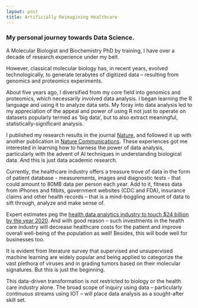 ```yaml
---
layout: post
title: Artificially Reimagining Healthcare
---
```

### My personal journey towards Data Science.

A Molecular Biologist and Biochemistry PhD by training, I have over a decade of research experience under my belt.

However, classical molecular biology has, in recent years, evolved technologically, to generate terabytes of digitized data – resulting from genomics and proteomics experiments.

About five years ago, I diversified from my core field into genomics and proteomics, which necessarily involved data analysis. I began learning the R language and using it to analyze data sets. My foray into data analysis led to my appreciation of the appeal and power of using R not just to operate on datasets popularly termed as ‘big data’, but to also extract meaningful, statistically-significant analysis.

I published my research results in the journal [Nature](https://www.nature.com/articles/nature11326), and followed it up with another publication in [Nature Communications](https://www.nature.com/articles/ncomms13610). These experiences got me interested in learning how to harness the power of data analysis, particularly with the advent of AI techniques in understanding biological data.  And this is just data academic research.

Currently, the healthcare industry offers a treasure trove of data in the form of patient database - measurements, images and diagnostic tests - that could amount to 80MB data per person each year. Add to it, fitness data from iPhones and fitbits, government websites (CDC and FDA), insurance claims and other health records – that is a mind-boggling amount of data to sift through, analyze and make sense of.

Expert estimates peg the [health data analytics industry to touch $24 billion by the year 2020](http://fortune.com/2018/03/19/big-data-digital-health-tech/). And with good reason – such investments in the health care industry will decrease healthcare costs for the patient and improve overall well-being of the population as well! Besides, this will bode well for businesses too.

It is evident from literature survey that supervised and unsupervised machine learning are widely popular and being applied to categorize the vast plethora of viruses and in grading tumors based on their molecular signatures. But this is just the beginning.

This data-driven transformation is not restricted to biology or the health care industry alone. The broad scope of inquiry using data – particularly continuous streams using IOT – will place data analysis as a sought-after skill set.
